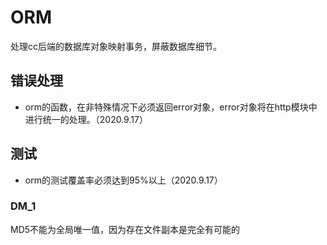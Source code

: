 # ORM
处理cc后端的数据库对象映射事务，屏蔽数据库细节。

## 错误处理
* orm的函数，在非特殊情况下必须返回error对象，error对象将在http模块中进行统一的处理。（2020.9.17）

## 测试
* orm的测试覆盖率必须达到95%以上（2020.9.17）

### DM_1
MD5不能为全局唯一值，因为存在文件副本是完全有可能的
